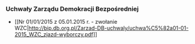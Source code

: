 ### Uchwały Zarządu Demokracji Bezpośredniej 

* [[Nr 01/01/2015 z 05.01.2015 r. - zwołanie WZC|http://bip.db.org.pl/Zarzad-DB-uchwaly/uchwa%C5%82a01-01-2015_WZC_zjazd-wyborczy.pdf]]